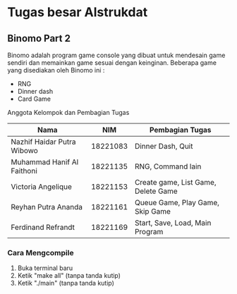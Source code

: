 # Tugas besar Alstrukdat

## Binomo Part 2
Binomo adalah program game console yang dibuat untuk mendesain game sendiri dan memainkan game sesuai dengan keinginan. Beberapa game yang disediakan oleh Binomo ini :
- RNG
- Dinner dash 
- Card Game

Anggota Kelompok dan Pembagian Tugas

| Nama | NIM | Pembagian Tugas |
| ------| ---- | ---- |
| Nazhif Haidar Putra Wibowo | 18221083 | Dinner Dash, Quit | 
| Muhammad Hanif Al Faithoni | 18221135 | RNG, Command lain|
| Victoria Angelique | 18221153 | Create game, List Game, Delete Game |
| Reyhan Putra Ananda | 18221161 | Queue Game, Play Game, Skip Game | 
| Ferdinand Refrandt | 18221169 | Start, Save, Load, Main Program | 


### **Cara Mengcompile**
1. Buka terminal baru
2. Ketik "make all" (tanpa tanda kutip)
3. Ketik "./main" (tanpa tanda kutip)